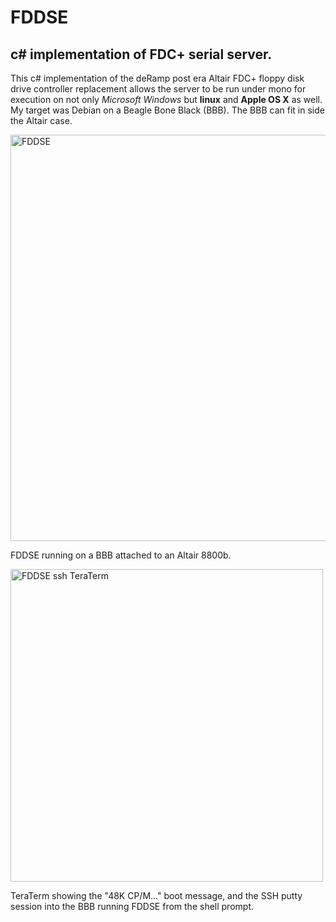 # FDDSE
## c# implementation of FDC+ serial server.

This c# implementation of the deRamp post era Altair FDC+ floppy disk drive controller replacement allows the server to be run under mono for execution on not only _Microsoft Windows_ but **linux** and **Apple OS X** as well. My target was Debian on a Beagle Bone Black (BBB). The BBB can fit in side the Altair case.


<img src="http://retrowagon.org/wiki/images/9/9a/FDDSE_Altair_BBB_PC_boot.png " alt="FDDSE" width="650">

FDDSE running on a BBB attached to an Altair 8800b.

<img src="http://retrowagon.org/wiki/images/7/7c/FDDSE_BBB_cpm_48k_boot.png" alt="FDDSE ssh TeraTerm" width="500">

TeraTerm showing the "48K CP/M..." boot message, and the SSH putty session into the BBB running FDDSE from the shell prompt.

